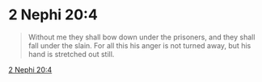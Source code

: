 # 2 Nephi 20:4

> Without me they shall bow down under the prisoners, and they shall fall under the slain. For all this his anger is not turned away, but his hand is stretched out still.

[2 Nephi 20:4](https://www.churchofjesuschrist.org/study/scriptures/bofm/2-ne/20?lang=eng&id=p4#p4)


